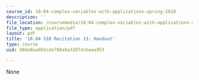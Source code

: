 ```yaml
---
course_id: 18-04-complex-variables-with-applications-spring-2018
description: ''
file_location: /coursemedia/18-04-complex-variables-with-applications-spring-2018/90da8aa6b5cde708a9a32074cbeaa953_MIT18_04S18_Recit13-handout.pdf
file_type: application/pdf
layout: pdf
title: '18.04 S18 Recitation 13: Handout'
type: course
uid: 90da8aa6b5cde708a9a32074cbeaa953

---
```

None